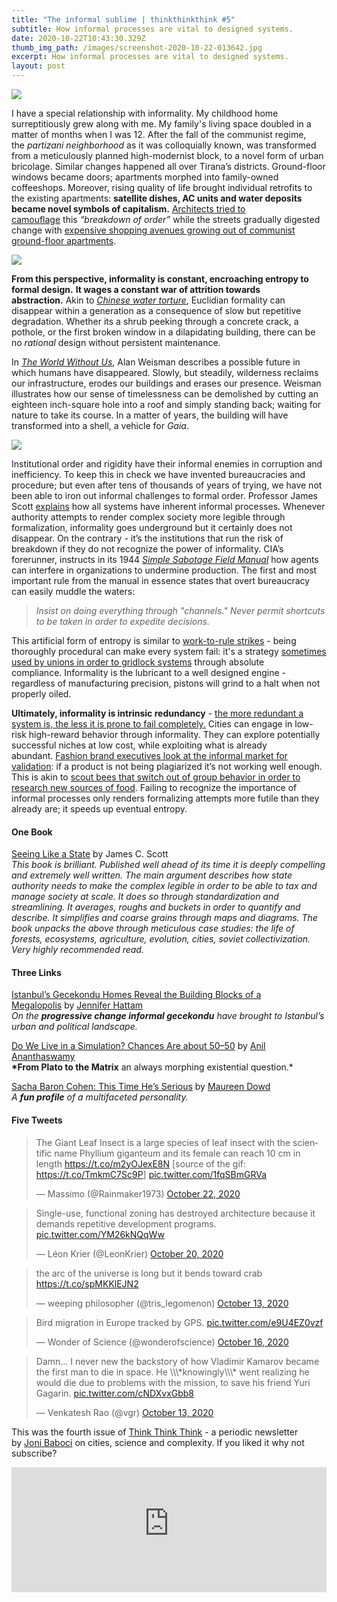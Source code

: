 ```yaml
---
title: "The informal sublime | thinkthinkthink #5"
subtitle: How informal processes are vital to designed systems.
date: 2020-10-22T10:43:30.329Z
thumb_img_path: /images/screenshot-2020-10-22-013642.jpg
excerpt: How informal processes are vital to designed systems.
layout: post
---
```

<!--StartFragment-->

![](https://cdn.substack.com/image/fetch/w_1456,c_limit,f_auto,q_auto:good,fl_progressive:steep/https%3A%2F%2Fbucketeer-e05bbc84-baa3-437e-9518-adb32be77984.s3.amazonaws.com%2Fpublic%2Fimages%2F3b7c4842-0d49-4c86-8c7c-7104feb0011f_843x326.png)

<!--EndFragment--><!--StartFragment-->

I have a special relationship with informality. My childhood home surreptitiously grew along with me. My family's living space doubled in a matter of months when I was 12. After the fall of the communist regime, the *partizani neighborhood* as it was colloquially known, was transformed from a meticulously planned high-modernist block, to a novel form of urban bricolage. Similar changes happened all over Tirana’s districts. Ground-floor windows became doors; apartments morphed into family-owned coffeeshops. Moreover, rising quality of life brought individual retrofits to the existing apartments: **satellite dishes, AC units and water deposits became novel symbols of capitalism.** [Architects tried to camouflage](https://bolles-wilson.com/studies/virtual-air-conditioners/) this *“breakdown of order”* while the streets gradually digested change with [expensive shopping avenues growing out of communist ground-floor apartments](https://www.tirana.al/en/points-of-interest/shopping-areas/dyqane-ne-rrmyslim-shyri).

<!--EndFragment--><!--StartFragment-->

![](https://cdn.substack.com/image/fetch/w_1456,c_limit,f_auto,q_auto:good,fl_progressive:steep/https%3A%2F%2Fbucketeer-e05bbc84-baa3-437e-9518-adb32be77984.s3.amazonaws.com%2Fpublic%2Fimages%2Fbbd847fd-5a75-4972-8df3-9d060945af7e_1322x437.jpeg)

<!--EndFragment--><!--StartFragment-->

**From this perspective, informality is constant, encroaching entropy to formal design.** **It wages a constant war of attrition towards abstraction.** Akin to *[Chinese water torture](https://en.wikipedia.org/wiki/Chinese_water_torture)*, Euclidian formality can disappear within a generation as a consequence of slow but repetitive degradation. Whether its a shrub peeking through a concrete crack, a pothole, or the first broken window in a dilapidating building, there can be no *rational* design without persistent maintenance.

In *[The World Without Us](https://www.goodreads.com/book/show/248787.The_World_Without_Us)*, Alan Weisman describes a possible future in which humans have disappeared. Slowly, but steadily, wilderness reclaims our infrastructure, erodes our buildings and erases our presence. Weisman illustrates how our sense of timelessness can be demolished by cutting an eighteen inch-square hole into a roof and simply standing back; waiting for nature to take its course. In a matter of years, the building will have transformed into a shell, a vehicle for *Gaia*.

<!--EndFragment--><!--StartFragment-->

![](https://cdn.substack.com/image/fetch/w_1456,c_limit,f_auto,q_auto:good,fl_progressive:steep/https%3A%2F%2Fbucketeer-e05bbc84-baa3-437e-9518-adb32be77984.s3.amazonaws.com%2Fpublic%2Fimages%2F70364d47-af93-4c61-963c-93a6188de1df_957x384.png)

<!--EndFragment--><!--StartFragment-->

Institutional order and rigidity have their informal enemies in corruption and inefficiency. To keep this in check we have invented bureaucracies and procedure; but even after tens of thousands of years of trying, we have not been able to iron out informal challenges to formal order. Professor James Scott [explains](https://www.goodreads.com/book/show/20186.Seeing_Like_a_State) how all systems have inherent informal processes. Whenever authority attempts to render complex society more legible through formalization, informality goes underground but it certainly does not disappear. On the contrary - it’s the institutions that run the risk of breakdown if they do not recognize the power of informality. CIA’s forerunner, instructs in its 1944 *[Simple Sabotage Field Manual](https://www.cia.gov/news-information/featured-story-archive/2012-featured-story-archive/CleanedUOSSSimpleSabotage_sm.pdf)* how agents can interfere in organizations to undermine production. The first and most important rule from the manual in essence states that overt bureaucracy can easily muddle the waters:

> *Insist on doing everything through "channels." Never permit shortcuts to be taken in order to expedite decisions.*

This artificial form of entropy is similar to [work-to-rule strikes](https://en.wikipedia.org/wiki/Work-to-rule) - being thoroughly procedural can make every system fail: it's a strategy [sometimes used by unions in order to gridlock systems](https://www.theguardian.com/world/2019/mar/20/french-customs-strike-continues-to-cause-cross-channel-travel-chaos) through absolute compliance. Informality is the lubricant to a well designed engine - regardless of manufacturing precision, pistons will grind to a halt when not properly oiled.

**Ultimately, informality is intrinsic redundancy** - [the more redundant a system is, the less it is prone to fail completely.](https://how.complexsystems.fail/) Cities can engage in low-risk high-reward behavior through informality. They can explore potentially successful niches at low cost, while exploiting what is already abundant. [Fashion brand executives look at the informal market for validation](https://www.ted.com/talks/robert_neuwirth_the_power_of_the_informal_economy?language=en): if a product is not being plagiarized it’s not working well enough. This is akin to [scout bees that switch out of group behavior in order to research new sources of food](https://www.americanscientist.org/article/group-decision-making-in-honey-bee-swarms). Failing to recognize the importance of informal processes only renders formalizing attempts more futile than they already are; it speeds up eventual entropy.

<!--EndFragment--><!--StartFragment-->

#### **One Book**

[Seeing Like a State](https://www.goodreads.com/book/show/20186.Seeing_Like_a_State) by James C. Scott\
*This book is brilliant. Published well ahead of its time it is deeply compelling and extremely well written. The main argument describes how state authority needs to make the complex legible in order to be able to tax and manage society at scale. It does so through standardization and streamlining. It averages, roughs and buckets in order to quantify and describe. It simplifies and coarse grains through maps and diagrams. The book unpacks the above through meticulous case studies: the life of forests, ecosystems, agriculture, evolution, cities, soviet collectivization. Very highly recommended read.*

<!--EndFragment--><!--StartFragment-->

#### Three Links

[Istanbul’s Gecekondu Homes Reveal the Building Blocks of a Megalopolis](https://www.bloomberg.com/news/articles/2020-10-14/gecekondu-homes-form-building-blocks-of-modern-istanbul?cmpid=BBD101720_CITYLAB&utm_medium=email&utm_source=newsletter&utm_term=201017&utm_campaign=citylabdaily) by [Jennifer Hattam](https://twitter.com/TheTurkishLife)\
*On the **progressive change informal gecekondu** have brought to Istanbul’s urban and political landscape.*

[Do We Live in a Simulation? Chances Are about 50–50](https://www.scientificamerican.com/article/do-we-live-in-a-simulation-chances-are-about-50-50/) by [Anil Ananthaswamy](https://twitter.com/anilananth)\
**\*From Plato to the Matrix** an always morphing existential question.*

[Sacha Baron Cohen: This Time He’s Serious](https://www.nytimes.com/2020/10/17/style/sacha-baron-cohen-maureen-dowd-interview.html) by [Maureen Dowd](https://twitter.com/maureendowd)\
*A **fun profile** of a multifaceted personality.*

<!--EndFragment--><!--StartFragment-->

#### Five Tweets

<!--EndFragment--><!--StartFragment-->

<blockquote class="twitter-tweet"><p lang="en" dir="ltr">The Giant Leaf Insect is a large species of leaf insect with the scientific name Phyllium giganteum and its female can reach 10 cm in length <a href="https://t.co/m2yOJexE8N">https://t.co/m2yOJexE8N</a> [source of the gif: <a href="https://t.co/TmkmC7Sc9P">https://t.co/TmkmC7Sc9P</a>] <a href="https://t.co/1fqSBmGRVa">pic.twitter.com/1fqSBmGRVa</a></p>&mdash; Massimo (@Rainmaker1973) <a href="https://twitter.com/Rainmaker1973/status/1319171950833524743?ref_src=twsrc%5Etfw">October 22, 2020</a></blockquote> <script async src="https://platform.twitter.com/widgets.js" charset="utf-8"></script>

<!--EndFragment--><!--StartFragment-->

<blockquote class="twitter-tweet"><p lang="en" dir="ltr">Single-use, functional zoning has destroyed architecture because it demands repetitive development programs. <a href="https://t.co/YM26kNQqWw">pic.twitter.com/YM26kNQqWw</a></p>&mdash; Léon Krier (@LeonKrier) <a href="https://twitter.com/LeonKrier/status/1318602528624275456?ref_src=twsrc%5Etfw">October 20, 2020</a></blockquote> <script async src="https://platform.twitter.com/widgets.js" charset="utf-8"></script>

<!--EndFragment--><!--StartFragment-->

<blockquote class="twitter-tweet"><p lang="en" dir="ltr">the arc of the universe is long but it bends toward crab <a href="https://t.co/spMKKlEJN2">https://t.co/spMKKlEJN2</a></p>&mdash; weeping philosopher (@tris_legomenon) <a href="https://twitter.com/tris_legomenon/status/1316034638402539521?ref_src=twsrc%5Etfw">October 13, 2020</a></blockquote> <script async src="https://platform.twitter.com/widgets.js" charset="utf-8"></script>

<!--EndFragment--><!--StartFragment-->

<blockquote class="twitter-tweet"><p lang="en" dir="ltr">Bird migration in Europe tracked by GPS. <a href="https://t.co/e9U4EZ0vzf">pic.twitter.com/e9U4EZ0vzf</a></p>&mdash; Wonder of Science (@wonderofscience) <a href="https://twitter.com/wonderofscience/status/1317221167200043008?ref_src=twsrc%5Etfw">October 16, 2020</a></blockquote> <script async src="https://platform.twitter.com/widgets.js" charset="utf-8"></script>

<!--EndFragment--><!--StartFragment-->

<blockquote class="twitter-tweet"><p lang="en" dir="ltr">Damn... I never new the backstory of how Vladimir Kamarov became the first man to die in space. He \\\*knowingly\\\* went realizing he would die due to problems with the mission, to save his friend Yuri Gagarin. <a href="https://t.co/cNDXvxGbb8">pic.twitter.com/cNDXvxGbb8</a></p>&mdash; Venkatesh Rao (@vgr) <a href="https://twitter.com/vgr/status/1316075221082804224?ref_src=twsrc%5Etfw">October 13, 2020</a></blockquote> <script async src="https://platform.twitter.com/widgets.js" charset="utf-8"></script>

<!--EndFragment--><!--StartFragment-->

This was the fourth issue of [Think Think Think](https://thinkthinkthink.substack.com/) - a periodic newsletter by [Joni Baboci](https://joni.baboci.net/) on cities, science and complexity. If you liked it why not subscribe?

<iframe src="https://thinkthinkthink.substack.com/embed" width="100%" height="200" style="border:0px solid #EEE; background:white;" frameborder="0" scrolling="no"></iframe>